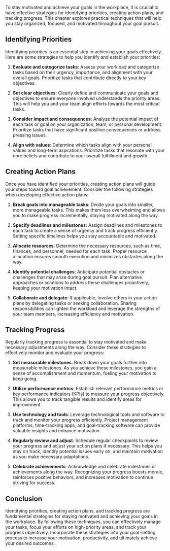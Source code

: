 
To stay motivated and achieve your goals in the workplace, it is crucial to have effective strategies for identifying priorities, creating action plans, and tracking progress. This chapter explores practical techniques that will help you stay organized, focused, and motivated throughout your goal pursuit.

## Identifying Priorities

Identifying priorities is an essential step in achieving your goals effectively. Here are some strategies to help you identify and establish your priorities:

1. **Evaluate and categorize tasks**: Assess your workload and categorize tasks based on their urgency, importance, and alignment with your overall goals. Prioritize tasks that contribute directly to your key objectives.
    
2. **Set clear objectives**: Clearly define and communicate your goals and objectives to ensure everyone involved understands the priority areas. This will help you and your team align efforts towards the most critical tasks.
    
3. **Consider impact and consequences**: Analyze the potential impact of each task or goal on your organization, team, or personal development. Prioritize tasks that have significant positive consequences or address pressing issues.
    
4. **Align with values**: Determine which tasks align with your personal values and long-term aspirations. Prioritize tasks that resonate with your core beliefs and contribute to your overall fulfillment and growth.
    

## Creating Action Plans

Once you have identified your priorities, creating action plans will guide your steps toward goal achievement. Consider the following strategies when developing effective action plans:

1. **Break goals into manageable tasks**: Divide your goals into smaller, more manageable tasks. This makes them less overwhelming and allows you to make progress incrementally, staying motivated along the way.
    
2. **Specify deadlines and milestones**: Assign deadlines and milestones to each task to create a sense of urgency and track progress efficiently. Setting specific timelines helps you stay accountable and motivated.
    
3. **Allocate resources**: Determine the necessary resources, such as time, finances, and personnel, needed for each task. Proper resource allocation ensures smooth execution and minimizes obstacles along the way.
    
4. **Identify potential challenges**: Anticipate potential obstacles or challenges that may arise during goal pursuit. Plan alternative approaches or solutions to address these challenges proactively, keeping your motivation intact.
    
5. **Collaborate and delegate**: If applicable, involve others in your action plans by delegating tasks or seeking collaboration. Sharing responsibilities can lighten the workload and leverage the strengths of your team members, increasing efficiency and motivation.
    

## Tracking Progress

Regularly tracking progress is essential to stay motivated and make necessary adjustments along the way. Consider these strategies to effectively monitor and evaluate your progress:

1. **Set measurable milestones**: Break down your goals further into measurable milestones. As you achieve these milestones, you gain a sense of accomplishment and momentum, fueling your motivation to keep going.
    
2. **Utilize performance metrics**: Establish relevant performance metrics or key performance indicators (KPIs) to measure your progress objectively. This allows you to track tangible results and identify areas for improvement.
    
3. **Use technology and tools**: Leverage technological tools and software to track and monitor your progress efficiently. Project management platforms, time-tracking apps, and goal-tracking software can provide valuable insights and enhance motivation.
    
4. **Regularly review and adjust**: Schedule regular checkpoints to review your progress and adjust your action plans if necessary. This helps you stay on track, identify potential issues early on, and maintain motivation as you make necessary adaptations.
    
5. **Celebrate achievements**: Acknowledge and celebrate milestones or achievements along the way. Recognizing your progress boosts morale, reinforces positive behaviors, and increases motivation to continue striving for success.
    

## Conclusion

Identifying priorities, creating action plans, and tracking progress are fundamental strategies for staying motivated and achieving your goals in the workplace. By following these techniques, you can effectively manage your tasks, focus your efforts on high-priority areas, and track your progress objectively. Incorporate these strategies into your goal-setting process to increase your motivation, productivity, and ultimately achieve your desired outcomes.

